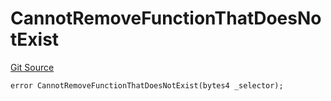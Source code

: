 # CannotRemoveFunctionThatDoesNotExist
[Git Source](https://github.com/thrackle-io/tron/blob/5f7e8f952b779123753dfeb3491892f00fd8b936/src/protocol/economic/ruleProcessor/RuleProcessorDiamondLib.sol)


```solidity
error CannotRemoveFunctionThatDoesNotExist(bytes4 _selector);
```

